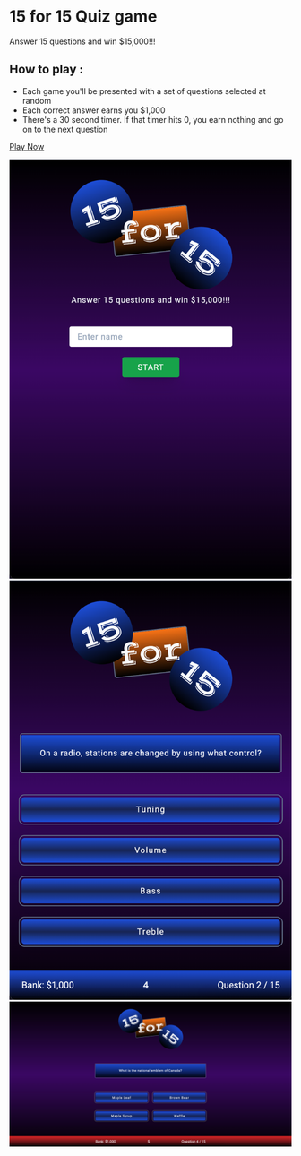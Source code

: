 # **15 for 15 Quiz game**

Answer 15 questions and win $15,000!!!

## How to play :

- Each game you'll be presented with a set of questions selected at random
- Each correct answer earns you $1,000
- There's a 30 second timer. If that timer hits 0, you earn nothing and go on to the next question

[Play Now](https://15for15-quiz-game.netlify.app)

![](./screenshot-1.png)
![](./screenshot-2.png)
![](./screenshot-3.png)
